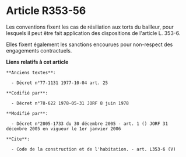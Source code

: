 # Article R353-56

Les conventions fixent les cas de résiliation aux torts du bailleur, pour lesquels il peut être fait application des
dispositions de l'article L. 353-6.

Elles fixent également les sanctions encourues pour non-respect des engagements contractuels.

**Liens relatifs à cet article**

	**Anciens textes**:

	  - Décret n°77-1131 1977-10-04 art. 25

	**Codifié par**:

	  - Décret n°78-622 1978-05-31 JORF 8 juin 1978

	**Modifié par**:

	  - Décret n°2005-1733 du 30 décembre 2005 - art. 1 () JORF 31 décembre 2005 en vigueur le 1er janvier 2006

	**Cite**:

	  - Code de la construction et de l'habitation. - art. L353-6 (V)
